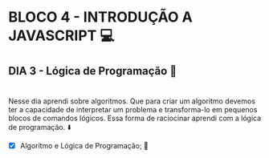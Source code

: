 # BLOCO 4 - INTRODUÇÃO A JAVASCRIPT :computer:

## DIA 3 - Lógica de Programação :green_heart:

#

Nesse dia aprendi sobre algoritmos. Que para criar um algoritmo devemos ter a capacidade de interpretar um problema e transforma-lo em pequenos blocos de comandos lógicos. Essa forma de raciocinar aprendi com a lógica de programação. :arrow_down:

- [x] Algorítmo e Lógica de Programação; :rocket:

#

